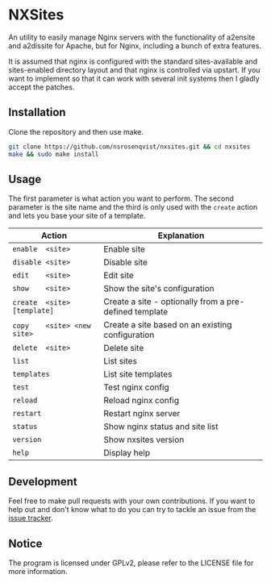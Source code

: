 NXSites
=======

An utility to easily manage Nginx servers with the functionality of a2ensite and a2dissite for Apache, but for Nginx, including a bunch of extra features.

It is assumed that nginx is configured with the standard sites-available and sites-enabled directory layout and that nginx is controlled via upstart. If you want to implement so that it can work with several init systems then I gladly accept the patches.

## Installation

Clone the repository and then use make.

```bash
git clone https://github.com/nsrosenqvist/nxsites.git && cd nxsites
make && sudo make install
```

## Usage

The first parameter is what action you want to perform. The second parameter is the site name and the third is only used with the `create` action and lets you base your site of a template.

Action                      | Explanation
----------------------------| ------------------------------------------------------
`enable  <site>`            | Enable site
`disable <site>`            | Disable site
`edit    <site>`            | Edit site
`show    <site>`            | Show the site's configuration
`create  <site> [template]` | Create a site - optionally from a pre-defined template
`copy    <site> <new site>` | Create a site based on an existing configuration
`delete  <site>`            | Delete site
`list`                      | List sites
`templates`                 | List site templates
`test`                      | Test nginx config
`reload`                    | Reload nginx config
`restart`                   | Restart nginx server
`status`                    | Show nginx status and site list
`version`                   | Show nxsites version
`help`                      | Display help

## Development

Feel free to make pull requests with your own contributions. If you want to help out and don't know what to do you can try to tackle an issue from the [issue tracker](https://github.com/nsrosenqvist/nxsites/issues).

## Notice

The program is licensed under GPLv2, please refer to the LICENSE file for more information.
